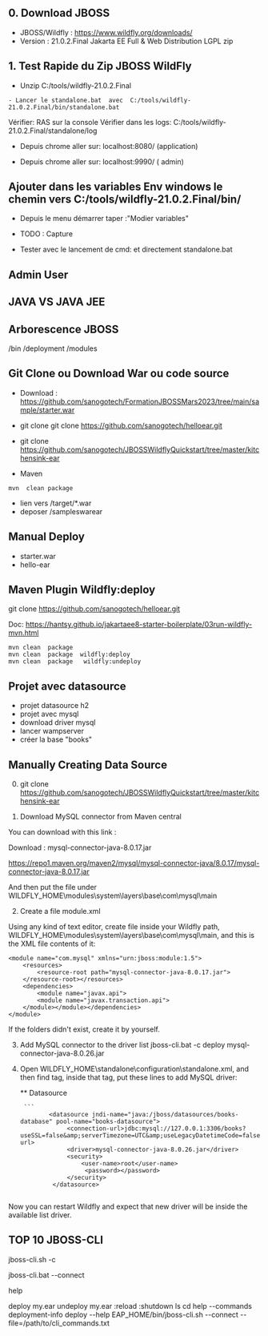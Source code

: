 
## 0. Download JBOSS

- JBOSS/Wildfly : https://www.wildfly.org/downloads/
- Version : 21.0.2.Final  Jakarta EE Full & Web Distribution	LGPL	zip


## 1. Test Rapide du Zip JBOSS WildFly

- Unzip   C:/tools/wildfly-21.0.2.Final

```
- Lancer le standalone.bat  avec  C:/tools/wildfly-21.0.2.Final/bin/standalone.bat

```

Vérifier: RAS sur la console
Vérifier dans les logs:  C:/tools/wildfly-21.0.2.Final/standalone/log

- Depuis chrome aller sur:  localhost:8080/  (application)

- Depuis chrome aller sur: localhost:9990/ ( admin)

##  Ajouter dans les variables Env  windows le chemin vers C:/tools/wildfly-21.0.2.Final/bin/

- Depuis le menu démarrer taper :"Modier variables"
- TODO : Capture

- Tester avec le lancement de cmd:  et directement standalone.bat 

##  Admin User


## JAVA VS  JAVA JEE

##  Arborescence JBOSS

/bin
/deployment
/modules

## Git Clone ou Download  War ou code source

- Download :  https://github.com/sanogotech/FormationJBOSSMars2023/tree/main/sample/starter.war
- git clone git clone https://github.com/sanogotech/helloear.git
- git clone https://github.com/sanogotech/JBOSSWildflyQuickstart/tree/master/kitchensink-ear

- Maven

```
mvn  clean package

```
- lien vers /target/*.war
- deposer /sampleswarear

##  Manual  Deploy
- starter.war
- hello-ear

## Maven  Plugin Wildfly:deploy

git clone https://github.com/sanogotech/helloear.git

Doc: https://hantsy.github.io/jakartaee8-starter-boilerplate/03run-wildfly-mvn.html

```
mvn clean  package
mvn clean  package  wildfly:deploy
mvn clean  package   wildfly:undeploy

```

## Projet avec datasource
- projet datasource h2
- projet avec mysql
- download  driver mysql
- lancer  wampserver
- créer la base "books"


## Manually Creating Data Source

0. git clone https://github.com/sanogotech/JBOSSWildflyQuickstart/tree/master/kitchensink-ear

2. Download MySQL connector from Maven central

You can download with this link :

Download : mysql-connector-java-8.0.17.jar

https://repo1.maven.org/maven2/mysql/mysql-connector-java/8.0.17/mysql-connector-java-8.0.17.jar


And then put the file under WILDFLY_HOME\modules\system\layers\base\com\mysql\main

2. Create a file  module.xml

Using any kind of text editor, create file inside your Wildfly path, WILDFLY_HOME\modules\system\layers\base\com\mysql\main, and this is the XML file contents of it:

```
<module name="com.mysql" xmlns="urn:jboss:module:1.5">
    <resources>
        <resource-root path="mysql-connector-java-8.0.17.jar">
    </resource-root></resources>
    <dependencies>
        <module name="javax.api">
        <module name="javax.transaction.api">
    </module></module></dependencies>
</module>
```

If the folders didn't exist, create it by yourself.

3. Add MySQL connector to the driver list
jboss-cli.bat  -c
deploy  mysql-connector-java-8.0.26.jar

4. Open WILDFLY_HOME\standalone\configuration\standalone.xml, and then find <drivers> tag, inside that tag, put these lines to add MySQL driver:


    
    **  Datasource
    
        ```
               <datasource jndi-name="java:/jboss/datasources/books-database" pool-name="books-datasource">
                    <connection-url>jdbc:mysql://127.0.0.1:3306/books?useSSL=false&amp;serverTimezone=UTC&amp;useLegacyDatetimeCode=false</connection-url>
                    <driver>mysql-connector-java-8.0.26.jar</driver>
                    <security>
                        <user-name>root</user-name>
                         <password></password>
                    </security>
                </datasource>
    ```

Now you can restart Wildfly and expect that new driver will be inside the available list driver.



## TOP 10  JBOSS-CLI


jboss-cli.sh -c

jboss-cli.bat --connect

help

deploy my.ear
undeploy my.ear
:reload
:shutdown
ls
cd help --commands deployment-info deploy --help
EAP_HOME/bin/jboss-cli.sh --connect --file=/path/to/cli_commands.txt




